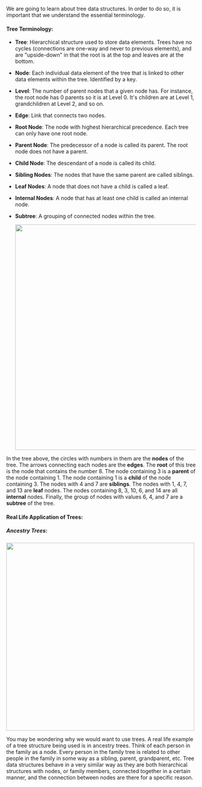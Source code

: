 <!--title={Trees}-->

<!--badges={Algorithms:5,Python:5}-->

<!--concepts={Trees}-->

We are going to learn about tree data structures. In order to do so, it is important that we understand the essential terminology.

#### Tree Terminology:

* **Tree**: Hierarchical structure used to store data elements. Trees have no cycles (connections are one-way and never to previous elements), and are "upside-down" in that the root is at the top and leaves are at the bottom.

* **Node**: Each individual data element of the tree that is linked to other data elements within the tree. Identified by a key.

* **Level**: The number of parent nodes that a given node has. For instance, the root node has 0 parents so it is at Level 0. It's children are at Level 1, grandchildren at Level 2, and so on.

* **Edge**: Link that connects two nodes.

* **Root Node**: The node with highest hierarchical precedence. Each tree can only have one root node.

* **Parent Node**: The predecessor of a node is called its parent. The root node does not have a parent.

* **Child Node**: The descendant of a node is called its child.

* **Sibling Nodes**: The nodes that have the same parent are called siblings.

* **Leaf Nodes**: A node that does not have a child is called a leaf.

* **Internal Nodes**: A node that has at least one child is called an internal node.

* **Subtree**: A grouping of connected nodes within the tree.

  
  
  
  
  
  
  <Img src="https://upload.wikimedia.org/wikipedia/commons/thumb/d/da/Binary_search_tree.svg/1200px-Binary_search_tree.svg.png" width="600">

In the tree above, the circles with numbers in them are the **nodes** of the tree. The arrows connecting each nodes are the **edges**. The **root** of this tree is the node that contains the number 8. The node containing 3 is a **parent** of the node containing 1. The node containing 1 is a **child** of the node containing 3. The nodes with 4 and 7 are **siblings**. The nodes with 1, 4, 7, and 13 are **leaf** nodes. The nodes containing 8, 3, 10, 6, and 14 are all **internal** nodes. Finally, the group of nodes with values 6, 4, and 7 are a **subtree** of the tree.









#### Real Life Application of Trees:

##### Ancestry Trees:

<img src="https://www.ancestrycdn.com/support/us/2017/11/family-1big.png" width="500">

You may be wondering why we would want to use trees. A real life example of a tree structure being used is in ancestry trees. Think of each person in the family as a node. Every person in the family tree is related to other people in the family in some way as a sibling, parent, grandparent, etc. Tree data structures behave in a very similar way as they are both hierarchical structures with nodes, or family members, connected together in a certain manner, and the connection between nodes are there for a specific reason.
